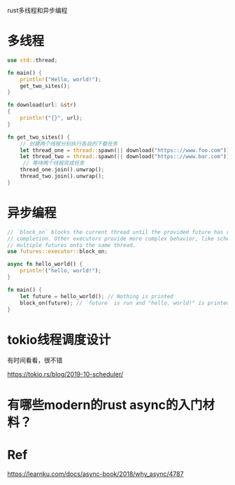 rust多线程和异步编程

# 多线程

```rust
use std::thread;

fn main() {
    println!("Hello, world!");
    get_two_sites();
}

fn download(url: &str)
{
    println!("{}", url);
}

fn get_two_sites() {
    // 创建两个线程分别执行各自的下载任务
    let thread_one = thread::spawn(|| download("https:://www.foo.com"));
    let thread_two = thread::spawn(|| download("https:://www.bar.com"));
     // 等待两个线程完成任务
    thread_one.join().unwrap();
    thread_two.join().unwrap();
}

```

# 异步编程

```rust
// `block_on` blocks the current thread until the provided future has run to
// completion. Other executors provide more complex behavior, like scheudling
// multiple futures onto the same thread.
use futures::executor::block_on;

async fn hello_world() {
    println!("hello, world!");
}

fn main() {
    let future = hello_world(); // Nothing is printed
    block_on(future); // `future` is run and "hello, world!" is printed
}
```

# tokio线程调度设计

有时间看看，很不错

https://tokio.rs/blog/2019-10-scheduler/

# 有哪些modern的rust async的入门材料？

# Ref

https://learnku.com/docs/async-book/2018/why_async/4787
